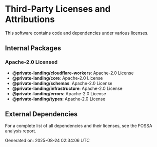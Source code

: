 # Third-Party Licenses and Attributions

This software contains code and dependencies under various licenses.

## Internal Packages

### Apache-2.0 Licensed
- **@private-landing/cloudflare-workers**: Apache-2.0 License
- **@private-landing/core**: Apache-2.0 License
- **@private-landing/schemas**: Apache-2.0 License
- **@private-landing/infrastructure**: Apache-2.0 License
- **@private-landing/errors**: Apache-2.0 License
- **@private-landing/types**: Apache-2.0 License

## External Dependencies

For a complete list of all dependencies and their licenses, see the FOSSA analysis report.

Generated on: 2025-08-24 02:34:06 UTC
